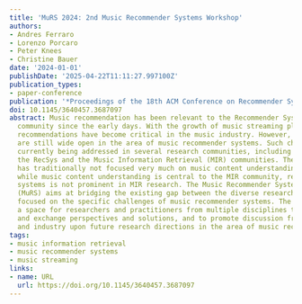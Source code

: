 ```yaml
---
title: 'MuRS 2024: 2nd Music Recommender Systems Workshop'
authors:
- Andres Ferraro
- Lorenzo Porcaro
- Peter Knees
- Christine Bauer
date: '2024-01-01'
publishDate: '2025-04-22T11:11:27.997100Z'
publication_types:
- paper-conference
publication: '*Proceedings of the 18th ACM Conference on Recommender Systems*'
doi: 10.1145/3640457.3687097
abstract: Music recommendation has been relevant to the Recommender Systems (RecSys)
  community since the early days. With the growth of music streaming platforms, algorithmic
  recommendations have become critical in the music industry. However, many challenges
  are still wide open in the area of music recommender systems. Such challenges are
  currently being addressed in several research communities, including and beyond
  the RecSys and the Music Information Retrieval (MIR) communities. The RecSys conference
  has traditionally not focused very much on music content understanding. In contrast,
  while music content understanding is central to the MIR community, research on recommender
  systems is not prominent in MIR research. The Music Recommender Systems Workshop
  (MuRS) aims at bridging the existing gap between the diverse research communities
  focused on the specific challenges of music recommender systems. The workshop provides
  a space for researchers and practitioners from multiple disciplines to jointly discuss
  and exchange perspectives and solutions, and to promote discussion from both academia
  and industry upon future research directions in the area of music recommender systems.
tags:
- music information retrieval
- music recommender systems
- music streaming
links:
- name: URL
  url: https://doi.org/10.1145/3640457.3687097
---
```


